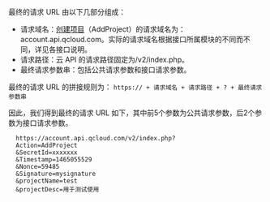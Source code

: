 最终的请求 URL 由以下几部分组成：
- 请求域名：[创建项目](https://cloud.tencent.com/document/product/378/4398)（AddProject）的请求域名为：account.api.qcloud.com。实际的请求域名根据接口所属模块的不同而不同，详见各接口说明。
- 请求路径：云 API 的请求路径固定为/v2/index.php。
- 最终请求参数串：包括公共请求参数和接口请求参数。

最终的请求 URL 的拼接规则为：
`https:// + 请求域名 + 请求路径 + ? + 最终请求参数串`

因此，我们得到最终的请求 URL 如下，其中前5个参数为公共请求参数，后2个参数为接口请求参数。

```
  https://account.api.qcloud.com/v2/index.php?
  Action=AddProject
  &SecretId=xxxxxxx
  &Timestamp=1465055529
  &Nonce=59485
  &Signature=mysignature
  &projectName=test
  &projectDesc=用于测试使用

```
